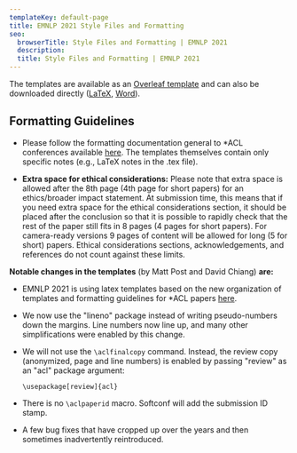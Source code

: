 ```yaml
---
templateKey: default-page
title: EMNLP 2021 Style Files and Formatting
seo:
  browserTitle: Style Files and Formatting | EMNLP 2021
  description: 
  title: Style Files and Formatting | EMNLP 2021
---
```


The templates are available as an [Overleaf template](https://www.overleaf.com/latex/templates/emnlp-2021-template/hqchdxrsnwjs) and can also be downloaded directly ([LaTeX](/files/emnlp2021-latex.zip), [Word](/files/emnlp2021.docx)).

## Formatting Guidelines

* Please follow the formatting documentation general to \*ACL conferences available [here](https://acl-org.github.io/ACLPUB/formatting.html). The templates themselves contain only specific notes (e.g., LaTeX notes in the .tex file).

* **Extra space for ethical considerations:** Please note that extra space is allowed after the 8th page (4th page for short papers) for an ethics/broader impact statement.  At submission time, this means that if you need extra space for the ethical considerations section, it should be placed after the conclusion so that it is possible to rapidly check that the rest of the paper still fits in 8 pages (4 pages for short papers).  For camera-ready versions 9 pages of content will be allowed for long (5 for short)  papers. Ethical considerations sections, acknowledgements, and references do not count against these limits.

**Notable changes in the templates** (by Matt Post and David Chiang) **are:**

* EMNLP 2021 is using latex templates based on the new organization of templates and formatting guidelines for \*ACL papers [here](https://github.com/acl-org/ACLPUB).

* We now use the "lineno" package instead of writing pseudo-numbers down the margins. Line numbers now line up, and many other simplifications were enabled by this change.

* We will not use the `\aclfinalcopy` command. Instead, the review copy (anonymized, page and line numbers) is enabled by passing "review" as an "acl" package argument:

  ```
  \usepackage[review]{acl}
  ```

* There is no `\aclpaperid` macro. Softconf will add the submission ID stamp.

* A few bug fixes that have cropped up over the years and then sometimes inadvertently reintroduced.
